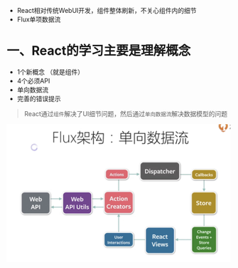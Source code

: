 - React相对传统WebUI开发，组件整体刷新，不关心组件内的细节
- Flux单项数据流


# 一、React的学习主要是理解概念

- 1个新概念 （就是组件）
- 4个必须API
- 单向数据流
- 完善的错误提示

> React通过`组件`解决了UI细节问题，然后通过`单向数据流`解决数据模型的问题

![](./img/flux.jpg)